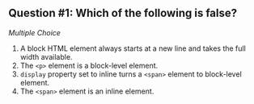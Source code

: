 ## Question #1: Which of the following is false?

*Multiple Choice*

1. A block HTML element always starts at a new line and takes the full width available.
2. The `<p>` element is a block-level element.
3. `display` property set to inline turns a `<span>` element to block-level element.
4. The `<span>` element is an inline element.
